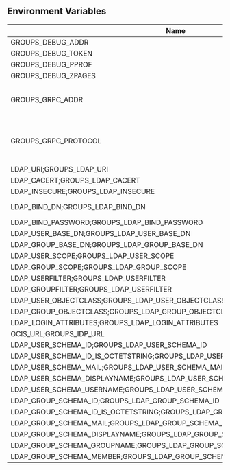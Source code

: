 ## Environment Variables

| Name | Type | Default Value | Description |
|------|------|---------------|-------------|
| GROUPS_DEBUG_ADDR | string | 127.0.0.1:9161 | |
| GROUPS_DEBUG_TOKEN | string |  | |
| GROUPS_DEBUG_PPROF | bool | false | |
| GROUPS_DEBUG_ZPAGES | bool | false | |
| GROUPS_GRPC_ADDR | string | 127.0.0.1:9160 | The address of the grpc service.|
| GROUPS_GRPC_PROTOCOL | string | tcp | The transport protocol of the grpc service.|
| LDAP_URI;GROUPS_LDAP_URI | string | ldaps://localhost:9235 | |
| LDAP_CACERT;GROUPS_LDAP_CACERT | string | ~/.ocis/idm/ldap.crt | |
| LDAP_INSECURE;GROUPS_LDAP_INSECURE | bool | false | |
| LDAP_BIND_DN;GROUPS_LDAP_BIND_DN | string | uid=reva,ou=sysusers,o=libregraph-idm | |
| LDAP_BIND_PASSWORD;GROUPS_LDAP_BIND_PASSWORD | string | reva | |
| LDAP_USER_BASE_DN;GROUPS_LDAP_USER_BASE_DN | string | ou=users,o=libregraph-idm | |
| LDAP_GROUP_BASE_DN;GROUPS_LDAP_GROUP_BASE_DN | string | ou=groups,o=libregraph-idm | |
| LDAP_USER_SCOPE;GROUPS_LDAP_USER_SCOPE | string | sub | |
| LDAP_GROUP_SCOPE;GROUPS_LDAP_GROUP_SCOPE | string | sub | |
| LDAP_USERFILTER;GROUPS_LDAP_USERFILTER | string |  | |
| LDAP_GROUPFILTER;GROUPS_LDAP_USERFILTER | string |  | |
| LDAP_USER_OBJECTCLASS;GROUPS_LDAP_USER_OBJECTCLASS | string | inetOrgPerson | |
| LDAP_GROUP_OBJECTCLASS;GROUPS_LDAP_GROUP_OBJECTCLASS | string | groupOfNames | |
| LDAP_LOGIN_ATTRIBUTES;GROUPS_LDAP_LOGIN_ATTRIBUTES |  | [uid mail] | |
| OCIS_URL;GROUPS_IDP_URL | string | https://localhost:9200 | |
| LDAP_USER_SCHEMA_ID;GROUPS_LDAP_USER_SCHEMA_ID | string | ownclouduuid | |
| LDAP_USER_SCHEMA_ID_IS_OCTETSTRING;GROUPS_LDAP_USER_SCHEMA_ID_IS_OCTETSTRING | bool | false | |
| LDAP_USER_SCHEMA_MAIL;GROUPS_LDAP_USER_SCHEMA_MAIL | string | mail | |
| LDAP_USER_SCHEMA_DISPLAYNAME;GROUPS_LDAP_USER_SCHEMA_DISPLAYNAME | string | displayname | |
| LDAP_USER_SCHEMA_USERNAME;GROUPS_LDAP_USER_SCHEMA_USERNAME | string | uid | |
| LDAP_GROUP_SCHEMA_ID;GROUPS_LDAP_GROUP_SCHEMA_ID | string | ownclouduuid | |
| LDAP_GROUP_SCHEMA_ID_IS_OCTETSTRING;GROUPS_LDAP_GROUP_SCHEMA_ID_IS_OCTETSTRING | bool | false | |
| LDAP_GROUP_SCHEMA_MAIL;GROUPS_LDAP_GROUP_SCHEMA_MAIL | string | mail | |
| LDAP_GROUP_SCHEMA_DISPLAYNAME;GROUPS_LDAP_GROUP_SCHEMA_DISPLAYNAME | string | cn | |
| LDAP_GROUP_SCHEMA_GROUPNAME;GROUPS_LDAP_GROUP_SCHEMA_GROUPNAME | string | cn | |
| LDAP_GROUP_SCHEMA_MEMBER;GROUPS_LDAP_GROUP_SCHEMA_MEMBER | string | member | |